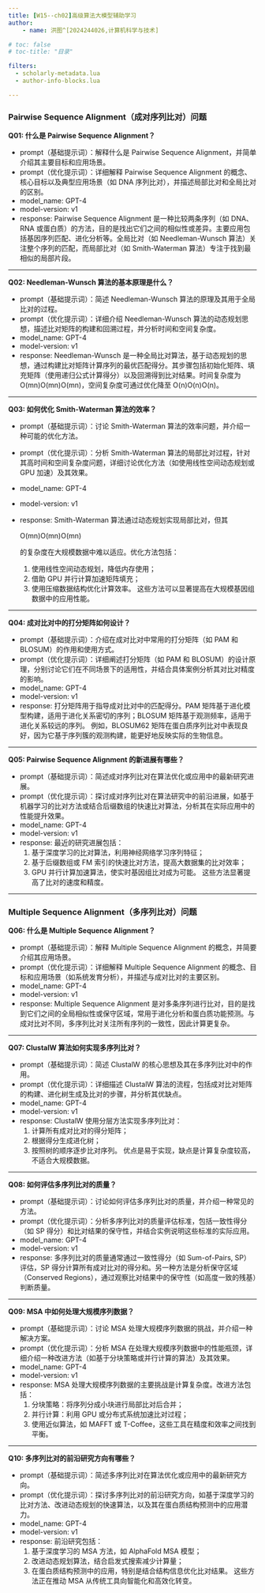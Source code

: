 ```yaml
---
title: [W15--ch02]高级算法大模型辅助学习
author:
    - name: 洪图^[2024244026,计算机科学与技术]

# toc: false
# toc-title: "目录"

filters:
  - scholarly-metadata.lua
  - author-info-blocks.lua

---
```


### Pairwise Sequence Alignment（成对序列比对）问题

**Q01: 什么是 Pairwise Sequence Alignment？**

- prompt（基础提示词）：解释什么是 Pairwise Sequence Alignment，并简单介绍其主要目标和应用场景。
- prompt（优化提示词）：详细解释 Pairwise Sequence Alignment 的概念、核心目标以及典型应用场景（如 DNA 序列比对），并描述局部比对和全局比对的区别。
- model_name: GPT-4
- model-version: v1
- response: Pairwise Sequence Alignment 是一种比较两条序列（如 DNA、RNA 或蛋白质）的方法，目的是找出它们之间的相似性或差异。主要应用包括基因序列匹配、进化分析等。全局比对（如 Needleman-Wunsch 算法）关注整个序列的匹配，而局部比对（如 Smith-Waterman 算法）专注于找到最相似的局部片段。

------

**Q02: Needleman-Wunsch 算法的基本原理是什么？**

- prompt（基础提示词）：简述 Needleman-Wunsch 算法的原理及其用于全局比对的过程。
- prompt（优化提示词）：详细介绍 Needleman-Wunsch 算法的动态规划思想，描述比对矩阵的构建和回溯过程，并分析时间和空间复杂度。
- model_name: GPT-4
- model-version: v1
- response: Needleman-Wunsch 是一种全局比对算法，基于动态规划的思想，通过构建比对矩阵计算序列的最优匹配得分。其步骤包括初始化矩阵、填充矩阵（使用递归公式计算得分）以及回溯得到比对结果。时间复杂度为 O(mn)O(mn)O(mn)，空间复杂度可通过优化降至 O(n)O(n)O(n)。

------

**Q03: 如何优化 Smith-Waterman 算法的效率？**

- prompt（基础提示词）：讨论 Smith-Waterman 算法的效率问题，并介绍一种可能的优化方法。

- prompt（优化提示词）：分析 Smith-Waterman 算法的局部比对过程，针对其高时间和空间复杂度问题，详细讨论优化方法（如使用线性空间动态规划或 GPU 加速）及其效果。

- model_name: GPT-4

- model-version: v1

- response: Smith-Waterman 算法通过动态规划实现局部比对，但其 

  O(mn)O(mn)O(mn)

   的复杂度在大规模数据中难以适应。优化方法包括：

  1. 使用线性空间动态规划，降低内存使用；
  2. 借助 GPU 并行计算加速矩阵填充；
  3. 使用压缩数据结构优化计算效率。
     这些方法可以显著提高在大规模基因组数据中的应用性能。

------

**Q04: 成对比对中的打分矩阵如何设计？**

- prompt（基础提示词）：介绍在成对比对中常用的打分矩阵（如 PAM 和 BLOSUM）的作用和使用方式。
- prompt（优化提示词）：详细阐述打分矩阵（如 PAM 和 BLOSUM）的设计原理，分别讨论它们在不同场景下的适用性，并结合具体案例分析其对比对精度的影响。
- model_name: GPT-4
- model-version: v1
- response: 打分矩阵用于指导成对比对中的匹配得分。PAM 矩阵基于进化模型构建，适用于进化关系密切的序列；BLOSUM 矩阵基于观测频率，适用于进化关系较远的序列。
  例如，BLOSUM62 矩阵在蛋白质序列比对中表现良好，因为它基于序列簇的观测构建，能更好地反映实际的生物信息。

------

**Q05: Pairwise Sequence Alignment 的新进展有哪些？**

- prompt（基础提示词）：简述成对序列比对在算法优化或应用中的最新研究进展。
- prompt（优化提示词）：探讨成对序列比对在算法研究中的前沿进展，如基于机器学习的比对方法或结合后缀数组的快速比对算法，分析其在实际应用中的性能提升效果。
- model_name: GPT-4
- model-version: v1
- response: 最近的研究进展包括：
  1. 基于深度学习的比对算法，利用神经网络学习序列特征；
  2. 基于后缀数组或 FM 索引的快速比对方法，提高大数据集的比对效率；
  3. GPU 并行计算加速算法，使实时基因组比对成为可能。
     这些方法显著提高了比对的速度和精度。

------

### Multiple Sequence Alignment（多序列比对）问题

**Q06: 什么是 Multiple Sequence Alignment？**

- prompt（基础提示词）：解释 Multiple Sequence Alignment 的概念，并简要介绍其应用场景。
- prompt（优化提示词）：详细解释 Multiple Sequence Alignment 的概念、目标和应用场景（如系统发育分析），并描述与成对比对的主要区别。
- model_name: GPT-4
- model-version: v1
- response: Multiple Sequence Alignment 是对多条序列进行比对，目的是找到它们之间的全局相似性或保守区域，常用于进化分析和蛋白质功能预测。与成对比对不同，多序列比对关注所有序列的一致性，因此计算更复杂。

------

**Q07: ClustalW 算法如何实现多序列比对？**

- prompt（基础提示词）：简述 ClustalW 的核心思想及其在多序列比对中的作用。
- prompt（优化提示词）：详细描述 ClustalW 算法的流程，包括成对比对矩阵的构建、进化树生成及比对的步骤，并分析其优缺点。
- model_name: GPT-4
- model-version: v1
- response: ClustalW 使用分层方法实现多序列比对：
  1. 计算所有成对比对的得分矩阵；
  2. 根据得分生成进化树；
  3. 按照树的顺序逐步比对序列。
     优点是易于实现，缺点是计算复杂度较高，不适合大规模数据。

------

**Q08: 如何评估多序列比对的质量？**

- prompt（基础提示词）：讨论如何评估多序列比对的质量，并介绍一种常见的方法。
- prompt（优化提示词）：分析多序列比对的质量评估标准，包括一致性得分（如 SP 得分）和比对结果的保守性，并结合实例说明这些标准的实际应用。
- model_name: GPT-4
- model-version: v1
- response: 多序列比对的质量通常通过一致性得分（如 Sum-of-Pairs, SP）评估，SP 得分计算所有成对比对的得分和。另一种方法是分析保守区域（Conserved Regions），通过观察比对结果中的保守性（如高度一致的残基）判断质量。

------

**Q09: MSA 中如何处理大规模序列数据？**

- prompt（基础提示词）：讨论 MSA 处理大规模序列数据的挑战，并介绍一种解决方案。
- prompt（优化提示词）：分析 MSA 在处理大规模序列数据中的性能瓶颈，详细介绍一种改进方法（如基于分块策略或并行计算的算法）及其效果。
- model_name: GPT-4
- model-version: v1
- response: MSA 处理大规模序列数据的主要挑战是计算复杂度。改进方法包括：
  1. 分块策略：将序列分成小块进行局部比对后合并；
  2. 并行计算：利用 GPU 或分布式系统加速比对过程；
  3. 使用近似算法，如 MAFFT 或 T-Coffee，这些工具在精度和效率之间找到平衡。

------

**Q10: 多序列比对的前沿研究方向有哪些？**

- prompt（基础提示词）：简述多序列比对在算法优化或应用中的最新研究方向。
- prompt（优化提示词）：探讨多序列比对的前沿研究方向，如基于深度学习的比对方法、改进动态规划的快速算法，以及其在蛋白质结构预测中的应用潜力。
- model_name: GPT-4
- model-version: v1
- response: 前沿研究包括：
  1. 基于深度学习的 MSA 方法，如 AlphaFold MSA 模型；
  2. 改进动态规划算法，结合启发式搜索减少计算量；
  3. 在蛋白质结构预测中的应用，特别是结合结构信息优化比对结果。
     这些方法正在推动 MSA 从传统工具向智能化和高效化转变。

